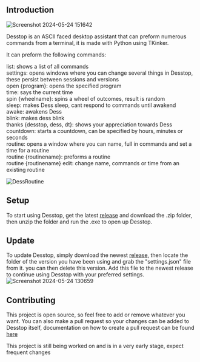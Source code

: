  Introduction
---
![Screenshot 2024-05-24 151642](https://github.com/levi-ivel/Desstop/assets/142150222/275bba0a-8514-421a-8557-6ca77fb43f3a)


Desstop is an ASCII faced desktop assistant that can preform numerous commands from a terminal, it is made with Python using TKinker. 

It can preform the following commands:

list: shows a list of all commands <br>
settings: opens windows where you can change several things in Desstop, these persist between sessions and versions <br>
open {program}: opens the specified program <br>
time: says the current time <br>
spin {wheelname}: spins a wheel of outcomes, result is random <br>
sleep: makes Dess sleep, cant respond to commands until awakend <br>
awake: awakens Dess <br>
blink: makes dess blink <br>
thanks {desstop, dess, dt}: shows your appreciation towards Dess <br>
countdown: starts a countdown, can be specified by hours, minutes or seconds <br>
routine: opens a window where you can name, full in commands and set a time for a routine <br>
routine {routinename}: preforms a routine <br>
routine {routinename} edit: change name, commands or time from an existing routine <br>

![DessRoutine](https://github.com/levi-ivel/Desstop/assets/142150222/3a702837-acd6-4bcf-9d3b-bf1798b4eaac)

Setup
---
To start using Desstop, get the latest [release](https://github.com/levi-ivel/Desstop/releases) and download the .zip folder, then unzip the folder and run the .exe to open up Desstop.

Update
---
To update Desstop, simply download the newest [release](https://github.com/levi-ivel/Desstop/releases), then locate the folder of the version you have been using and grab the "settings.json" file from it. you can then delete this version. Add this file to the newest release to continue using Desstop with your preferred settings. 
![Screenshot 2024-05-24 130659](https://github.com/levi-ivel/Desstop/assets/142150222/d906ee90-6265-4624-8d8e-a7f26ef61da7)

Contributing
---
This project is open source, so feel free to add or remove whatever you want. You can also make a pull request so your changes can be added to Desstop itself, documentation on how to create a pull request can be found [here](https://docs.github.com/en/pull-requests/collaborating-with-pull-requests/proposing-changes-to-your-work-with-pull-requests/creating-a-pull-request)

This project is still being worked on and is in a very early stage, expect frequent changes
